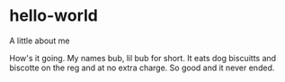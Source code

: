 # hello-world
A little about me

How's it going. My names bub, lil bub for short. It eats dog biscuitts and biscotte on the reg and at no extra charge. So good and it never ended. 

